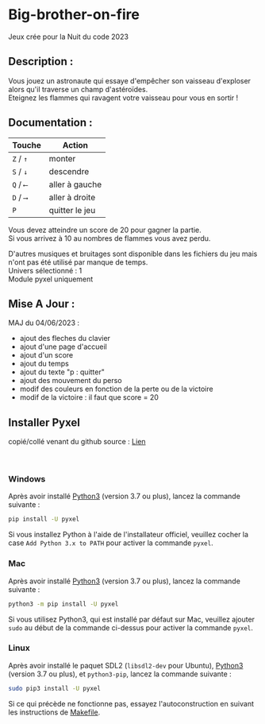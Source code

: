 # Big-brother-on-fire
Jeux crée pour la Nuit du code 2023


## Description :
Vous jouez un astronaute qui essaye d'empêcher son vaisseau d'exploser alors qu'il traverse un champ d'astéroïdes.  <br>
Eteignez les flammes qui ravagent votre vaisseau pour vous en sortir !


## Documentation : 
Touche | Action
--- | ---
```Z``` / ```↑``` | monter <br>
```S``` / ```↓``` | descendre <br>
```Q``` / ```⟵``` | aller à gauche <br>
```D``` / ```⟶``` | aller à droite <br>
```P``` | quitter le jeu <br>

Vous devez atteindre un score de 20 pour gagner la partie.  <br>
Si vous arrivez à 10 au nombres de flammes vous avez perdu.

D'autres musiques et bruitages sont disponible dans les fichiers du jeu mais n'ont pas été utilisé par manque de temps.  <br>
Univers sélectionné : 1  <br>
Module pyxel uniquement  <br>


## Mise A Jour : 
MAJ du 04/06/2023 : 
- ajout des fleches du clavier 
- ajout d'une page d'accueil
- ajout d'un score
- ajout du temps 
- ajout du texte "p : quitter"
- ajout des mouvement du perso
- modif des couleurs en fonction de la perte ou de la victoire
- modif de la victoire : il faut que score = 20

## Installer Pyxel 
copié/collé venant du github source : [Lien](https://github.com/kitao/pyxel/) <br><br><br>

### Windows
Après avoir installé [Python3](https://www.python.org/) (version 3.7 ou plus), lancez la commande suivante :
```sh
pip install -U pyxel 
```
Si vous installez Python à l'aide de l'installateur officiel, veuillez cocher la case `Add Python 3.x to PATH` pour activer la commande `pyxel`.
### Mac
Après avoir installé [Python3](https://www.python.org/) (version 3.7 ou plus), lancez la commande suivante :
```sh
python3 -m pip install -U pyxel
```
Si vous utilisez Python3, qui est installé par défaut sur Mac, veuillez ajouter `sudo` au début de la commande ci-dessus pour activer la commande `pyxel`.
### Linux
Après avoir installé le paquet SDL2 (`libsdl2-dev` pour Ubuntu), [Python3](https://www.python.org/) (version 3.7 ou plus), et `python3-pip`, lancez la commande suivante :
```sh
sudo pip3 install -U pyxel
```
Si ce qui précède ne fonctionne pas, essayez l'autoconstruction en suivant les instructions de [Makefile](../Makefile).

